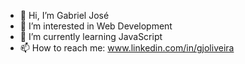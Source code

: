 - 👋 Hi, I’m Gabriel José
- 👀 I’m interested in Web Development
- 🌱 I’m currently learning JavaScript
- 📫 How to reach me: www.linkedin.com/in/gjoliveira

<!---
gjoliveira/gjoliveira is a ✨ special ✨ repository because its `README.md` (this file) appears on your GitHub profile.
You can click the Preview link to take a look at your changes.
--->
